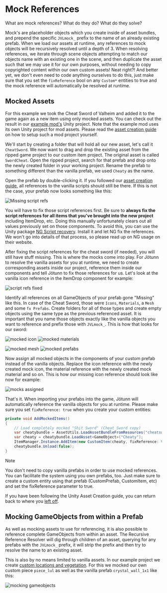 ﻿# Mock References

What are mock references? What do they do? What do they solve?

Mock's are placeholder objects which you create inside of asset bundles, and prepend the specific `JVLmock_` prefix to the name of an already existing prefab. When we load our assets at runtime, any references to mock objects will be recursively resolved until a depth of 3. When resolving references, we iterate through scene objects attempting to match our objects name with an existing one in the scene, and then duplicate the asset such that we may use it for our own purposes, without needing to copy copyrighted content within our own custom assets! Neat right?! And better yet, we don't even need to code anything ourselves to do this, just make sure that you set the `fixReference` bool on any `Custom*` entities to true and the mock reference will automatically be resolved at runtime.

## Mocked Assets

For this example we took the Cheat Sword of Valheim and added it to the game again as a new item using only mocked assets. You can check out the result in our [example mod's](https://github.com/Valheim-Modding/JotunnModExample) Unity project. Note that the example mod uses its own Unity project for mod assets. Please read the [asset creation guide](asset-creation.md) on how to setup such a mod project yourself.

We'll start by creating a folder that will hold all our new asset, let's call it `CheatSword`. We now want to drag and drop the existing asset from the ripped game project to our custom item project. The original asset is called `SwordCheat`. Open the ripped project, search for that prefab and drop onto the newly created folder in your working project. Rename the prefab to something different than the vanilla prefab, we used `Cheaty` as the name.

Open the prefab by double-clicking it. If you followed our [asset creation guide](asset-creation.md), all references to the vanilla scripts should still be there. If this is not the case, your prefab now looks something like this:

![Missing script refs](../images/data/cheaty_missingrefs.png)

You will have to fix those script references first. Be sure to **always fix the script references for all items that you've brought into the new project** including ItemDrop, etc. Doing this manually unfortunately clears out all values previously set on those components. To avoid this, you can use the Unity package [NG Script recovery](https://assetstore.unity.com/packages/tools/utilities/ng-missing-script-recovery-102272). Install it and let NG fix the references. We won't go into details of that process, so please read up on NG usage on their website.

After fixing the script references for the cheat sword (if needed), you will still have stuff missing. This is where the mocks come into play. For Jötunn to resolve the vanilla assets for you at runtime, we need to create corresponding assets inside our project, reference them inside our components and tell Jötunn to fix those references for us. Let's look at the vanilla icon reference in the ItemDrop component for example:

![script refs fixed](../images/data/cheaty_refsfixed.png)

Identify all references on all GameObjects of your prefab gone "Missing" like this. In case of the Cheat Sword, those were `Icons`, `Materials`, a `Mesh` and some `fx Prefabs`. Create folders for all of those types and create empty objects using the same type as the previous referenced asset. It is important that you name those objects exactly like the vanilla objects you want to reference and prefix those with `JVLmock_`. This is how that looks for our sword:

![mocked icon](../images/data/cheaty_mockicon.png) ![mocked materials](../images/data/cheaty_mockmaterial.png)

![mocked mesh](../images/data/cheaty_mockmesh.png) ![mocked prefabs](../images/data/cheaty_mockprefab.png)

Now assign all mocked objects in the components of your custom prefab instead of the vanilla objects. Replace the icon reference with the newly created mock icon, the material reference with the newly created mock material and so on. This is how our missing icon reference should look like now for example:

![mocks assigned](../images/data/cheaty_mocksassigned.png)

That's it. When importing your prefabs into the game, Jötunn will automatically reference the vanilla objects for you at runtime. Please make sure you set `fixReference: true` when you create your custom entities:

```cs
private void AddMockedItems()
{
    // Load completely mocked "Shit Sword" (Cheat Sword copy)
    var cheatybundle = AssetUtils.LoadAssetBundleFromResources("cheatsword", typeof(JotunnModExample).Assembly);
    var cheaty = cheatybundle.LoadAsset<GameObject>("Cheaty");
    ItemManager.Instance.AddItem(new CustomItem(cheaty, fixReference: true));
    cheatybundle.Unload(false);
}
```

> [!NOTE]
> You don't need to copy vanilla prefabs in order to use mocked references. You can facilitate the system using you own prefabs, too. Just make sure to create a custom entity using that prefab (CustomPrefab, CustomItem, etc) and set the fixReference parameter to true.

If you have been following the Unity Asset Creation guide, you can return back to where you [left off](asset-creation.md#assetbundle).

## Mocking GameObjects from within a Prefab

As well as mocking assets to use for referencing, it is also possible to reference complete GameObjects from within an asset. The Recursive Reference Resolver will dig through children of an asset, querying for any prefabs with the `JVLmock_` prefix, it will strip the prefix and then try to resolve the name to an existing asset.

This is also by no means limited to vanilla assets. In our example project we create [custom locations and vegetation](zones.md). For this we mocked our own custom piece `piece_lul` as well as the vanilla prefab `crystal_wall_1x1` like this:

![mocking gameobjects](../images/data/mock_gameobjects.png)